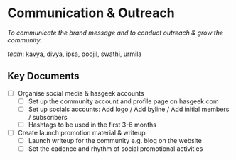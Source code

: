 
# Communication & Outreach

_To communicate the brand message and to conduct outreach & grow the community._

_team_: kavya, divya, ipsa, poojil, swathi, urmila


## Key Documents

* [ ] Organise social media & hasgeek accounts  
  * [ ] Set up the community account and profile page on hasgeek.com  
  * [ ] Set up socials accounts: Add logo / Add  byline / Add initial members / subscribers  
  * [ ] Hashtags to be used in the first 3-6 months  
* [ ] Create launch promotion material & writeup  
    * [ ] Launch writeup for the community e.g. blog on the website  
    * [ ] Set the cadence and rhythm of  social promotional activities  